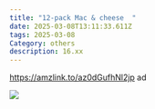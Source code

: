 ```yaml
---
title: "12-pack Mac & cheese  "
date: 2025-03-08T13:11:33.611Z
tags: 2025-03-08
Category: others
description: 16.xx
---
```

<!--StartFragment-->

https://amzlink.to/az0dGufhNl2jp ad

<!--EndFragment--><!--StartFragment-->

![](https://m.media-amazon.com/images/I/91zK4gDIoLL._SL1500_.jpg)

<!--EndFragment-->